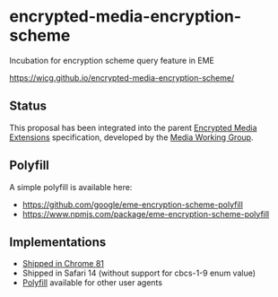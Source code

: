 # encrypted-media-encryption-scheme

Incubation for encryption scheme query feature in EME

https://wicg.github.io/encrypted-media-encryption-scheme/


## Status

This proposal has been integrated into the parent
[Encrypted Media Extensions](https://w3c.github.io/encrypted-media/)
specification, developed by the
[Media Working Group](https://www.w3.org/media-wg/).


## Polyfill

A simple polyfill is available here:
 - https://github.com/google/eme-encryption-scheme-polyfill
 - https://www.npmjs.com/package/eme-encryption-scheme-polyfill


## Implementations

 - [Shipped in Chrome 81](https://www.chromestatus.com/feature/5184416120832000)
 - Shipped in Safari 14 (without support for cbcs-1-9 enum value)
 - [Polyfill](https://www.npmjs.com/package/eme-encryption-scheme-polyfill) available for other user agents
